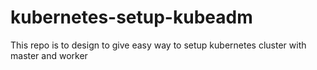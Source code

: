 # kubernetes-setup-kubeadm
This repo is to design to give easy way to setup kubernetes cluster with master and worker
